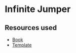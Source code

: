 # Infinite Jumper

## Resources used
- [Book](https://ourcade.co/books/infinite-jumper-phaser3/)
- [Template](https://github.com/ourcade/infinite-jumper-template-phaser3)
